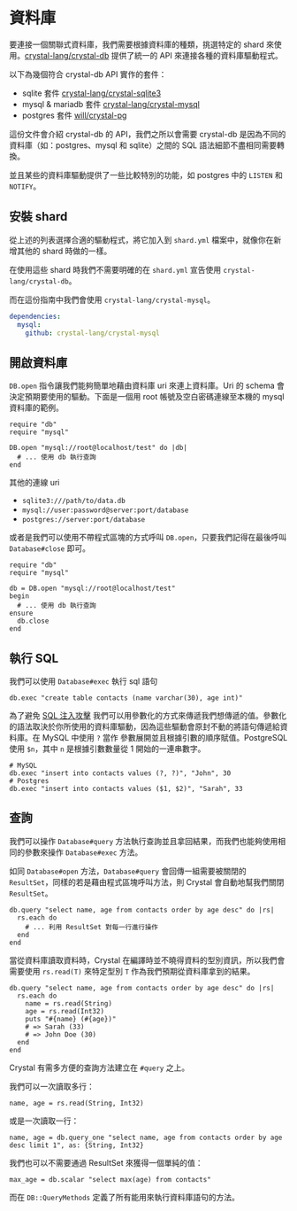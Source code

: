 # 資料庫

要連接一個關聯式資料庫，我們需要根據資料庫的種類，挑選特定的 shard 來使用。[crystal-lang/crystal-db](https://github.com/crystal-lang/crystal-db) 提供了統一的 API 來連接各種的資料庫驅動程式。

以下為幾個符合 crystal-db API 實作的套件：

* sqlite 套件 [crystal-lang/crystal-sqlite3](https://github.com/crystal-lang/crystal-sqlite3)
* mysql & mariadb 套件 [crystal-lang/crystal-mysql](https://github.com/crystal-lang/crystal-mysql)
* postgres 套件 [will/crystal-pg](https://github.com/will/crystal-pg)

這份文件會介紹 crystal-db 的 API，我們之所以會需要 crystal-db 是因為不同的資料庫（如：postgres、mysql 和 sqlite）之間的 SQL 語法細節不盡相同需要轉換。

並且某些的資料庫驅動提供了一些比較特別的功能，如 postgres 中的 `LISTEN` 和 `NOTIFY`。

## 安裝 shard

從上述的列表選擇合適的驅動程式，將它加入到 `shard.yml` 檔案中，就像你在新增其他的 shard 時做的一樣。

在使用這些 shard 時我們不需要明確的在 `shard.yml` 宣告使用 `crystal-lang/crystal-db`。

而在這份指南中我們會使用 `crystal-lang/crystal-mysql`。

```yaml
dependencies:
  mysql:
    github: crystal-lang/crystal-mysql
```

## 開啟資料庫

`DB.open` 指令讓我們能夠簡單地藉由資料庫 uri 來連上資料庫。Uri 的 schema 會決定預期要使用的驅動。下面是一個用 root 帳號及空白密碼連線至本機的 mysql 資料庫的範例。

```crystal
require "db"
require "mysql"

DB.open "mysql://root@localhost/test" do |db|
  # ... 使用 db 執行查詢
end
```

其他的連線 uri

* `sqlite3:///path/to/data.db`
* `mysql://user:password@server:port/database`
* `postgres://server:port/database`

或者是我們可以使用不帶程式區塊的方式呼叫 `DB.open`，只要我們記得在最後呼叫 `Database#close` 即可。

```crystal
require "db"
require "mysql"

db = DB.open "mysql://root@localhost/test"
begin
  # ... 使用 db 執行查詢
ensure
  db.close
end
```

## 執行 SQL

我們可以使用 `Database#exec` 執行 sql 語句

```crystal
db.exec "create table contacts (name varchar(30), age int)"
```

為了避免 [SQL 注入攻擊](https://owasp.org/www-community/attacks/SQL_Injection) 我們可以用參數化的方式來傳遞我們想傳遞的值。參數化的語法取決於你所使用的資料庫驅動，因為這些驅動會原封不動的將語句傳遞給資料庫。在 MySQL 中使用 `?` 當作
參數展開並且根據引數的順序賦值。PostgreSQL 使用 `$n`，其中 `n` 是根據引數數量從 1 開始的一連串數字。

```crystal
# MySQL
db.exec "insert into contacts values (?, ?)", "John", 30
# Postgres
db.exec "insert into contacts values ($1, $2)", "Sarah", 33
```

## 查詢

我們可以操作 `Database#query` 方法執行查詢並且拿回結果，而我們也能夠使用相同的參數來操作 `Database#exec` 方法。

如同 `Database#open` 方法，`Database#query` 會回傳一組需要被關閉的 `ResultSet`，同樣的若是藉由程式區塊呼叫方法，則 Crystal 會自動地幫我們關閉 `ResultSet`。

```crystal
db.query "select name, age from contacts order by age desc" do |rs|
  rs.each do
    # ... 利用 ResultSet 對每一行進行操作
  end
end
```

當從資料庫讀取資料時，Crystal 在編譯時並不曉得資料的型別資訊，所以我們會需要使用 `rs.read(T)` 來特定型別 `T` 作為我們預期從資料庫拿到的結果。

```crystal
db.query "select name, age from contacts order by age desc" do |rs|
  rs.each do
    name = rs.read(String)
    age = rs.read(Int32)
    puts "#{name} (#{age})"
    # => Sarah (33)
    # => John Doe (30)
  end
end
```

Crystal 有需多方便的查詢方法建立在 `#query` 之上。

我們可以一次讀取多行：

```crystal
name, age = rs.read(String, Int32)
```

或是一次讀取一行：

```crystal
name, age = db.query_one "select name, age from contacts order by age desc limit 1", as: {String, Int32}
```

我們也可以不需要通過 ResultSet 來獲得一個單純的值：

```crystal
max_age = db.scalar "select max(age) from contacts"
```

而在 `DB::QueryMethods` 定義了所有能用來執行資料庫語句的方法。
